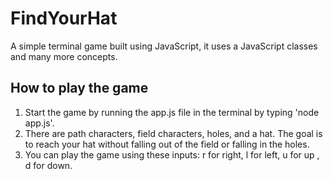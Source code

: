 # FindYourHat
A simple terminal game built using JavaScript, it uses a JavaScript classes and many more concepts.

## How to play the game
1. Start the game by running the app.js file in the terminal by typing 'node app.js'.
2. There are path characters, field characters, holes, and a hat. The goal is to reach your hat without falling out of the field or falling in the holes.
3. You can play the game using these inputs: r for right, l for left, u for up , d for down.
